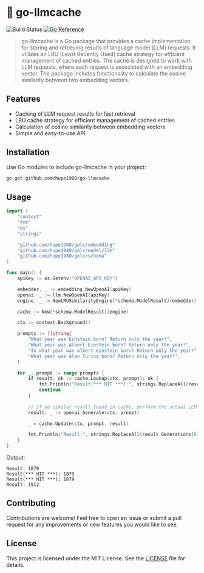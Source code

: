 # 🧠 go-llmcache
![Build Status](https://github.com/hupe1980/go-llmcache/workflows/build/badge.svg) 
[![Go Reference](https://pkg.go.dev/badge/github.com/hupe1980/go-llmcache.svg)](https://pkg.go.dev/github.com/hupe1980/go-llmcache)
> go-llmcache is a Go package that provides a cache implementation for storing and retrieving results of language model (LLM) requests. It utilizes an LRU (Least Recently Used) cache strategy for efficient management of cached entries. The cache is designed to work with LLM requests, where each request is associated with an embedding vector. The package includes functionality to calculate the cosine similarity between two embedding vectors.

## Features
- Caching of LLM request results for fast retrieval
- LRU cache strategy for efficient management of cached entries
- Calculation of cosine similarity between embedding vectors
- Simple and easy-to-use API

## Installation
Use Go modules to include go-llmcache in your project:
```bash
go get github.com/hupe1980/go-llmcache
```

## Usage
```go
import (
	"context"
	"fmt"
	"os"
	"strings"

	"github.com/hupe1980/golc/embedding"
	"github.com/hupe1980/golc/model/llm"
	"github.com/hupe1980/golc/schema"
)

func main() {
    apiKey := os.Getenv("OPENAI_API_KEY")

    embedder, _ := embedding.NewOpenAI(apiKey)
    openai, _ := llm.NewOpenAI(apiKey)
    engine, _ := NewLRUSimilarityEngine[*schema.ModelResult](embedder)

    cache := New[*schema.ModelResult](engine)

    ctx := context.Background()

    prompts := []string{
        "What year was Einstein born? Return only the year!",
        "What year was Albert Einstein born? Return only the year!",
        "In what year was albert einstein born? Return only the year!",
        "What year was Alan Turing born? Return only the year!",
    }

    for _, prompt := range prompts {
        if result, ok := cache.Lookup(ctx, prompt); ok {
            fmt.Println("Result(*** HIT ***):", strings.ReplaceAll(result.Generations[0].Text, "\n", ""))
            continue
        }
        
        // If no similar result found in cache, perform the actual LLM lookup
        result, _ := openai.Generate(ctx, prompt)

        _ = cache.Update(ctx, prompt, result)

        fmt.Println("Result:", strings.ReplaceAll(result.Generations[0].Text, "\n", ""))
    }
}
```
Output:
```text
Result: 1879
Result(*** HIT ***): 1879
Result(*** HIT ***): 1879
Result: 1912
```

## Contributing
Contributions are welcome! Feel free to open an issue or submit a pull request for any improvements or new features you would like to see.

## License
This project is licensed under the MIT License. See the [LICENSE](./LICENSE) file for details.

